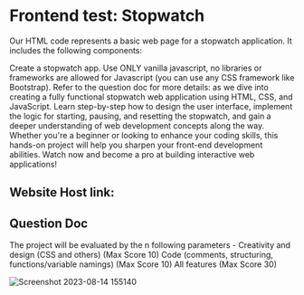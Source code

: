 # Frontend test: Stopwatch

Our HTML code represents a basic web page for a stopwatch application. It includes the following components:

Create a stopwatch app. Use ONLY vanilla javascript, no libraries or frameworks are allowed for Javascript (you can use any CSS framework like Bootstrap).
Refer to the question doc for more details:
as we dive into creating a fully functional stopwatch web application using HTML, CSS, and JavaScript. Learn step-by-step how to design the user interface, implement the logic for starting, pausing, and resetting the stopwatch, and gain a deeper understanding of web development concepts along the way. Whether you're a beginner or looking to enhance your coding skills, this hands-on project will help you sharpen your front-end development abilities. Watch now and become a pro at building interactive web applications!

## Website Host link:



## Question Doc

The project will be evaluated by the n following parameters -
Creativity and design (CSS and others) (Max Score 10)
Code (comments, structuring, functions/variable namings) (Max Score 10)
All features (Max Score 30)

![Screenshot 2023-08-14 155140](https://github.com/OpAbhiG/Frontend-test-Stopwatch.github.io/assets/110295591/9b6ff5e4-3c0c-42b8-b229-0cfa901e08ce)

